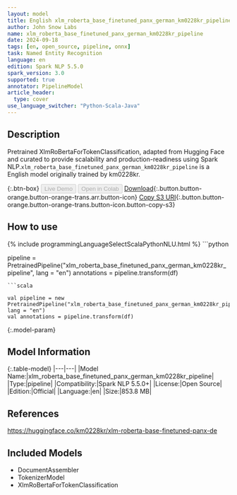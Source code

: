 ```yaml
---
layout: model
title: English xlm_roberta_base_finetuned_panx_german_km0228kr_pipeline pipeline XlmRoBertaForTokenClassification from km0228kr
author: John Snow Labs
name: xlm_roberta_base_finetuned_panx_german_km0228kr_pipeline
date: 2024-09-18
tags: [en, open_source, pipeline, onnx]
task: Named Entity Recognition
language: en
edition: Spark NLP 5.5.0
spark_version: 3.0
supported: true
annotator: PipelineModel
article_header:
  type: cover
use_language_switcher: "Python-Scala-Java"
---
```


## Description

Pretrained XlmRoBertaForTokenClassification, adapted from Hugging Face and curated to provide scalability and production-readiness using Spark NLP.`xlm_roberta_base_finetuned_panx_german_km0228kr_pipeline` is a English model originally trained by km0228kr.

{:.btn-box}
<button class="button button-orange" disabled>Live Demo</button>
<button class="button button-orange" disabled>Open in Colab</button>
[Download](https://s3.amazonaws.com/auxdata.johnsnowlabs.com/public/models/xlm_roberta_base_finetuned_panx_german_km0228kr_pipeline_en_5.5.0_3.0_1726635325693.zip){:.button.button-orange.button-orange-trans.arr.button-icon}
[Copy S3 URI](s3://auxdata.johnsnowlabs.com/public/models/xlm_roberta_base_finetuned_panx_german_km0228kr_pipeline_en_5.5.0_3.0_1726635325693.zip){:.button.button-orange.button-orange-trans.button-icon.button-copy-s3}

## How to use



<div class="tabs-box" markdown="1">
{% include programmingLanguageSelectScalaPythonNLU.html %}
```python

pipeline = PretrainedPipeline("xlm_roberta_base_finetuned_panx_german_km0228kr_pipeline", lang = "en")
annotations =  pipeline.transform(df)   

```
```scala

val pipeline = new PretrainedPipeline("xlm_roberta_base_finetuned_panx_german_km0228kr_pipeline", lang = "en")
val annotations = pipeline.transform(df)

```
</div>

{:.model-param}
## Model Information

{:.table-model}
|---|---|
|Model Name:|xlm_roberta_base_finetuned_panx_german_km0228kr_pipeline|
|Type:|pipeline|
|Compatibility:|Spark NLP 5.5.0+|
|License:|Open Source|
|Edition:|Official|
|Language:|en|
|Size:|853.8 MB|

## References

https://huggingface.co/km0228kr/xlm-roberta-base-finetuned-panx-de

## Included Models

- DocumentAssembler
- TokenizerModel
- XlmRoBertaForTokenClassification